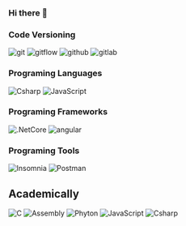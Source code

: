 ### Hi there 👋

<h3>Code Versioning</h3>
<p>
  <img alt="git" src="https://img.shields.io/badge/-Git-F05032?style=flat-square&logo=git&logoColor=white" />
  <img alt="gitflow" src="https://img.shields.io/badge/-Gitflow-F05032?style=flat-square&logo=git&logoColor=white" />
  <img alt="github" src="https://img.shields.io/badge/-Github-000000?style=flat-square&logo=github&logoColor=white" />
  <img alt="gitlab" src="https://img.shields.io/badge/-Gitlab-F8F8FF?style=flat-square&logo=gitlab&logoColor=white" />
</p>

<h3>Programing Languages</h3>
<p>
  <img alt="Csharp" src="https://img.shields.io/badge/-Csharp-8B008B?style=flat-square&logo=Csharp&logoColor=white" />
  <img alt="JavaScript" src="https://img.shields.io/badge/-JavaScript-FFFF00?style=flat-square&logo=JavaScript&logoColor=black" />
</p>

<h3>Programing Frameworks</h3>
<p>
  <img alt=".NetCore" src="https://img.shields.io/badge/-.NetCore-8B008B?style=flat-square&logo=.Net&logoColor=white" />
  <img alt="angular" src="https://img.shields.io/badge/-Angular-DD0031?style=flat-square&logo=angular&logoColor=white" />
</p>

<h3>Programing Tools</h3>
<p>
  <img alt="Insomnia" src="https://img.shields.io/badge/-Insomnia-5849BE?style=flat-square&logo=insomnia&logoColor=white" />
  <img alt="Postman" src="https://img.shields.io/badge/-Postman-FF4500?style=flat-square&logo=postman&logoColor=white" />
</p>

<h2>Academically</h2>
<p>
  <img alt="C" src="https://img.shields.io/badge/-C-0000FF?style=flat-square&logo=c%2B%2B&logoColor=white" />
  <img alt="Assembly" src="https://img.shields.io/badge/-JavaScript-FFFF00?style=flat-square&logo=JavaScript&logoColor=black" />
  <img alt="Phyton" src="https://img.shields.io/badge/-JavaScript-FFFF00?style=flat-square&logo=JavaScript&logoColor=black" />
  <img alt="JavaScript" src="https://img.shields.io/badge/-JavaScript-FFFF00?style=flat-square&logo=JavaScript&logoColor=black" />
  <img alt="Csharp" src="https://img.shields.io/badge/-Csharp-8B008B?style=flat-square&logo=Csharp&logoColor=white" />
  
</p>

<!--
**LeonardoBSantos/LeonardoBSantos** is a ✨ _special_ ✨ repository because its `README.md` (this file) appears on your GitHub profile.

Here are some ideas to get you started:

- 🔭 I’m currently working on ...
- 🌱 I’m currently learning ...
- 👯 I’m looking to collaborate on ...
- 🤔 I’m looking for help with ...
- 💬 Ask me about ...
- 📫 How to reach me: ...
- 😄 Pronouns: ...
- ⚡ Fun fact: ...
-->
